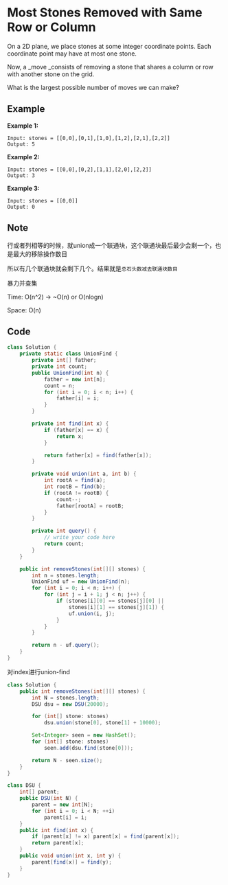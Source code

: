 # Most Stones Removed with Same Row or Column

On a 2D plane, we place stones at some integer coordinate points. Each coordinate point may have at most one stone.

Now, a \_move \_consists of removing a stone that shares a column or row with another stone on the grid.

What is the largest possible number of moves we can make?

## Example

**Example 1:**

```
Input: stones = [[0,0],[0,1],[1,0],[1,2],[2,1],[2,2]]
Output: 5
```

**Example 2:**

```
Input: stones = [[0,0],[0,2],[1,1],[2,0],[2,2]]
Output: 3
```

**Example 3:**

```
Input: stones = [[0,0]]
Output: 0
```

## Note

行或者列相等的时候，就union成一个联通块，这个联通块最后最少会剩一个，也是最大的移除操作数目

所以有几个联通块就会剩下几个。结果就是`总石头数减去联通块数目`

暴力并查集

Time: O(n^2) -> \~O(n) or O(nlogn)

Space: O(n)

## Code

```java
class Solution {
    private static class UnionFind {
        private int[] father;
        private int count;
        public UnionFind(int n) {
            father = new int[n];
            count = n;
            for (int i = 0; i < n; i++) {
                father[i] = i;
            }
        } 

        private int find(int x) {
            if (father[x] == x) {
                return x;
            }

            return father[x] = find(father[x]);
        }

        private void union(int a, int b) {
            int rootA = find(a);
            int rootB = find(b);
            if (rootA != rootB) {
                count--;
                father[rootA] = rootB;
            }
        }

        private int query() {
            // write your code here
            return count;
        }
    }

    public int removeStones(int[][] stones) {
        int n = stones.length;
        UnionFind uf = new UnionFind(n);
        for (int i = 0; i < n; i++) {
            for (int j = i + 1; j < n; j++) {
                if (stones[i][0] == stones[j][0] || 
                    stones[i][1] == stones[j][1]) {
                    uf.union(i, j);
                }
            }
        }

        return n - uf.query();
    }
}
```

对index进行union-find

```java
class Solution {
    public int removeStones(int[][] stones) {
        int N = stones.length;
        DSU dsu = new DSU(20000);

        for (int[] stone: stones)
            dsu.union(stone[0], stone[1] + 10000);

        Set<Integer> seen = new HashSet();
        for (int[] stone: stones)
            seen.add(dsu.find(stone[0]));

        return N - seen.size();
    }
}

class DSU {
    int[] parent;
    public DSU(int N) {
        parent = new int[N];
        for (int i = 0; i < N; ++i)
            parent[i] = i;
    }
    public int find(int x) {
        if (parent[x] != x) parent[x] = find(parent[x]);
        return parent[x];
    }
    public void union(int x, int y) {
        parent[find(x)] = find(y);
    }
}
```
